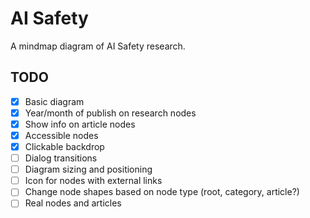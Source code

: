 # AI Safety

A mindmap diagram of AI Safety research.

## TODO

- [x] Basic diagram
- [x] Year/month of publish on research nodes
- [x] Show info on article nodes
- [x] Accessible nodes
- [x] Clickable backdrop
- [ ] Dialog transitions
- [ ] Diagram sizing and positioning
- [ ] Icon for nodes with external links
- [ ] Change node shapes based on node type (root, category, article?)
- [ ] Real nodes and articles
